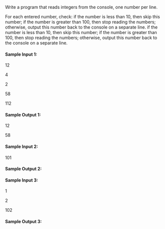Write a program that reads integers from the console, one number per line.

For each entered number, check:
if the number is less than 10, then skip this number;
if the number is greater than 100, then stop reading the numbers;
otherwise, output this number back to the console on a separate line.
if the number is less than 10, then skip this number;
if the number is greater than 100, then stop reading the numbers;
otherwise, output this number back to the console on a separate line.

#### Sample Input 1:

12

4

2

58

112

#### Sample Output 1:

12

58

#### Sample Input 2:

101

#### Sample Output 2:

#### Sample Input 3:

1

2

102

#### Sample Output 3: